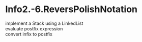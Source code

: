 # Info2.-6.ReversPolishNotation
implement a Stack using a LinkedList   
evaluate postfix expression   
convert infix to postfix   
